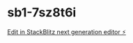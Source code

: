 # sb1-7sz8t6i

[Edit in StackBlitz next generation editor ⚡️](https://stackblitz.com/~/github.com/zacharymims/sb1-7sz8t6i)